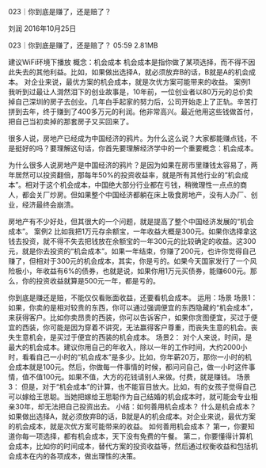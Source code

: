 023｜你到底是赚了，还是赔了？


刘润
2016年10月25日

023｜你到底是赚了，还是赔了？
05:59 2.81MB

建议WiFi环境下播放
概念：机会成本
机会成本是指你做了某项选择，而不得不因此失去的其他利益。比如，如果做出选择A，就必须放弃B的话，B就是A的机会成本。
对企业来说，最优方案的机会成本，就是次优方案可能带来的收益。
案例1
我听到过最让人潸然泪下的创业故事是，10年前，一位创业者以80万元的总价卖掉自己深圳的房子去创业。几年白手起家的努力后，公司开始走上了正轨。辛苦打拼到去年，终于赚到了400多万元的利润。他非常高兴。最近他用这些钱做首付，把自己当初卖掉的那套房子又买回来了。

很多人说，房地产已经成为中国经济的鸦片。为什么这么说？大家都能赚点钱，不是挺好的吗？要理解这句话，你首先要理解经济学中的一个重要概念：机会成本。

为什么很多人说房地产是中国经济的鸦片？是因为如果在房市里赚钱太容易了，两年居然可以投资翻倍，那每年50%的投资收益率，就是所有其他行业的“机会成本”。相对于这个机会成本，中国绝大部分行业都在亏钱，稍微理性一点点的商人，都会关厂炒房。但如果整个中国经济都躺在床上吸食房地产，没有人办厂、创业，经济最终会崩溃。

房地产有不少好处，但其很大的一个问题，就是提高了整个中国经济发展的“机会成本”。
案例2
比如我把1万元存余额宝，一年收益大概是300元。如果你选择拿这钱去投资，就不得不失去把钱放在余额宝的一年300元的比较确定的收益。这300元，就是你去投资的“机会成本”。如果一年结束，你赚了200元，也许你觉得自己赚了，但相对于300元的机会成本，其实，你是亏的。如果今天国家发行了一个风险极小，年收益有6%的债券，也就是说，如果你用1万元买债券，能赚600元。那么，你的投资收益就算是500元一年，都是亏的。

你到底是赚还是赔，不能仅仅看账面收益，还要看机会成本。
运用：场景
场景1：
如果，你卖的是相对较贵的东西，你可以通过强调便宜的东西隐藏的“机会成本”，来获得客户。比如你卖昂贵的西装，你可以告诉客户，如果你贪图便宜，买过于便宜的西装，你可能是因为穿着不讲究，无法赢得客户尊重，而丧失生意的机会。丧失生意机会，是买过于便宜的西装的机会成本。
场景2：
对个人来说，时间，是最大的机会成本。建议你用自己的年收入，除以一年的工作时间，大约2000小时，看看自己一小时的“机会成本”是多少。比如，你年薪20万，那你一小时的机会成本就是100元。然后，你做每一件事情的时候，都问问自己，做一小时这件事情，值不值100元。如果不值，大方的花钱请别人来做。付费，就是赚钱。
场景3：
但是，对于“机会成本”的计算，也不能盲目放大。比如，有的女孩子觉得自己可以嫁给王思聪。当她把嫁给王思聪作为自己结婚的机会成本时，就可能会专业相亲30年，却无法把自己投资出去。
小结：如何善用机会成本？
什么是机会成本？如果做出选择A，就必须放弃B的话，B就是A的机会成本。对企业来说，最优方案的机会成本，就是次优方案可能带来的收益。
如何善用机会成本？
第一，你要知道你每一项选择，都有机会成本，天下没有免费的午餐。
第二，你要懂得计算机会成本，比如你的时间成本，替代方案的投资收益等，然后通过权衡收益和包括机会成本在内的各项成本，做出理性的决策。